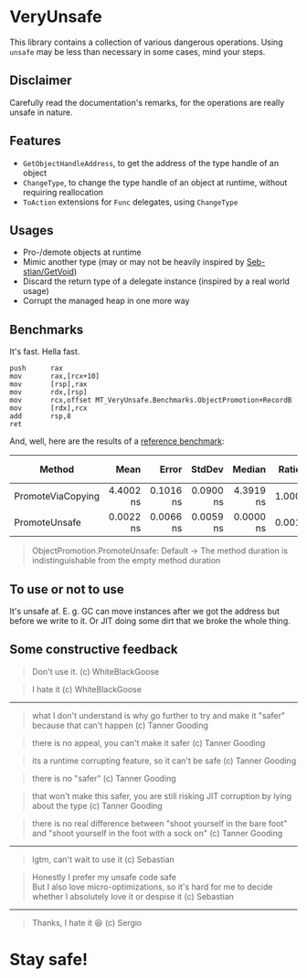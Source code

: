 # VeryUnsafe
This library contains a collection of various dangerous operations. Using `unsafe` may be less than necessary in some cases, mind your steps.

## Disclaimer
Carefully read the documentation's remarks, for the operations are really unsafe in nature.

## Features
- `GetObjectHandleAddress`, to get the address of the type handle of an object
- `ChangeType`, to change the type handle of an object at runtime, without requiring reallocation
- `ToAction` extensions for `Func` delegates, using `ChangeType`

## Usages
- Pro-/demote objects at runtime
- Mimic another type (may or may not be heavily inspired by [Seb-stian/GetVoid](https://github.com/Seb-stian/GetVoid))
- Discard the return type of a delegate instance (inspired by a real world usage)
- Corrupt the managed heap in one more way

## Benchmarks
It's fast. Hella fast.
```assembly
push      rax
mov       rax,[rcx+10]
mov       [rsp],rax
mov       rdx,[rsp]
mov       rcx,offset MT_VeryUnsafe.Benchmarks.ObjectPromotion+RecordB
mov       [rdx],rcx
add       rsp,8
ret
```

And, well, here are the results of a [reference benchmark](VeryUnsafe.Benchmarks/ObjectPromotion.cs):

|            Method |      Mean |     Error |    StdDev |    Median | Ratio |  Gen 0 | Code Size | Allocated |
|------------------ |----------:|----------:|----------:|----------:|------:|-------:|----------:|----------:|
| PromoteViaCopying | 4.4002 ns | 0.1016 ns | 0.0900 ns | 4.3919 ns | 1.000 | 0.0057 |      54 B |      24 B |
|     PromoteUnsafe | 0.0022 ns | 0.0066 ns | 0.0059 ns | 0.0000 ns | 0.001 |      - |      31 B |         - |
> ObjectPromotion.PromoteUnsafe: Default -> The method duration is indistinguishable from the empty method duration

## To use or not to use
It's unsafe af. E. g. GC can move instances after we got the address but before we write to it. Or JIT doing some dirt that we broke the whole thing.

## Some constructive feedback

> Don't use it. (c) WhiteBlackGoose

> I hate it (c) WhiteBlackGoose

<hr>

> what I don't understand is why go further to try and make it "safer"
because that can't happen (c) Tanner Gooding

> there is no appeal, you can't make it safer (c) Tanner Gooding

> its a runtime corrupting feature, so it can't be safe  (c) Tanner Gooding

> there is no "safer" (c) Tanner Gooding

> that won't make this safer, you are still risking JIT corruption by lying about the type (c) Tanner Gooding

> there is no real difference between "shoot yourself in the bare foot" and "shoot yourself in the foot with a sock on" (c) Tanner Gooding

<hr>

> lgtm, can't wait to use it (c) Sebastian

> Honestly I prefer my unsafe code safe<br>
> But I also love micro-optimizations, so it's hard for me to decide whether I absolutely love it or despise it (c) Sebastian

<hr>

> Thanks, I hate it :laughing: (c) Sergio

# Stay safe!
